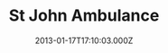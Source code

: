 ---
date: 2013-01-17T17:10:03.000Z
title: St John Ambulance
latitude: 52.058467663039394
longitude: 1.1626810970728358
url: http://www.sja.org.uk/sja/training-courses/training-venues.aspx?LocationId=42478
category: checkin
---